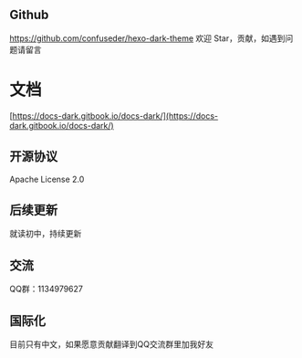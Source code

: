 ## Github

https://github.com/confuseder/hexo-dark-theme
欢迎 Star，贡献，如遇到问题请留言

# 文档

[https://docs-dark.gitbook.io/docs-dark/](https://docs-dark.gitbook.io/docs-dark/)

## 开源协议

Apache License 2.0

## 后续更新

就读初中，持续更新

## 交流

QQ群：1134979627

## 国际化

目前只有中文，如果愿意贡献翻译到QQ交流群里加我好友
